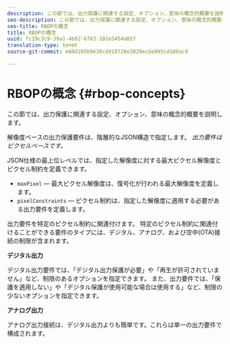 ```yaml
---
description: この節では、出力保護に関連する設定、オプション、意味の概念的概要を説明します。
seo-description: この節では、出力保護に関連する設定、オプション、意味の概念的概要を説明します。
seo-title: RBOPの概念
title: RBOPの概念
uuid: fc19c3c9-39a1-4b62-b763-101e5454a01f
translation-type: tm+mt
source-git-commit: e60d285b9e30cdd19728e3029ecda995cd100ac9

---
```



# RBOPの概念 {#rbop-concepts}

この節では、出力保護に関連する設定、オプション、意味の概念的概要を説明します。

解像度ベースの出力保護要件は、階層的なJSON構造で指定します。 *出力要件はピクセルベースです。*

JSON仕様の最上位レベルでは、指定した解像度に対する最大ピクセル解像度とピクセル制約を定義できます。

* `maxPixel`  — 最大ピクセル解像度は、復号化が行われる最大解像度を定義します。
* `pixelConstraints`  — ピクセル制約は、指定した解像度に適用する必要がある出力要件を定義します。

出力要件を特定のピクセル制約に関連付けます。 特定のピクセル制約に関連付けることができる要件のタイプには、デジタル、アナログ、および空中(OTA)接続の制限が含まれます。

**デジタル出力**

デジタル出力要件では、「デジタル出力保護が必要」や「再生が許可されていません」など、制限のあるオプションを指定できます。 また、出力要件では、「保護を適用しない」や「デジタル保護が使用可能な場合は使用する」など、制限の少ないオプションを指定できます。

**アナログ出力**

アナログ出力接続は、デジタル出力よりも簡単です。これらは単一の出力要件で構成されます。
